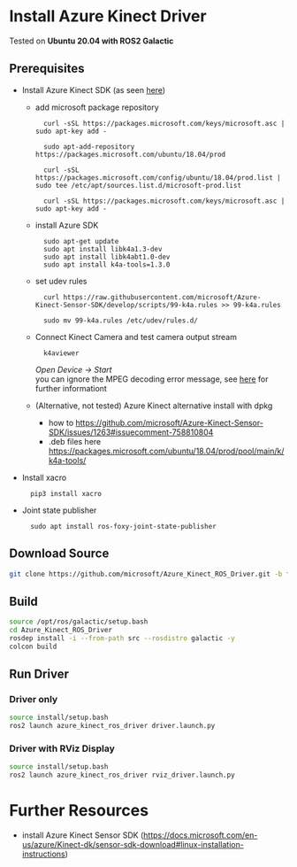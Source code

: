 # Install Azure Kinect Driver
Tested on **Ubuntu 20.04 with ROS2 Galactic**

## Prerequisites
- Install Azure Kinect SDK (as seen [here](https://github.com/microsoft/Azure-Kinect-Sensor-SDK/issues/1263#issuecomment-710698591))
    - add microsoft package repository
            
            curl -sSL https://packages.microsoft.com/keys/microsoft.asc | sudo apt-key add -

            sudo apt-add-repository https://packages.microsoft.com/ubuntu/18.04/prod

            curl -sSL https://packages.microsoft.com/config/ubuntu/18.04/prod.list | sudo tee /etc/apt/sources.list.d/microsoft-prod.list

            curl -sSL https://packages.microsoft.com/keys/microsoft.asc | sudo apt-key add -

    - install Azure SDK

            sudo apt-get update
            sudo apt install libk4a1.3-dev
            sudo apt install libk4abt1.0-dev
            sudo apt install k4a-tools=1.3.0
    - set udev rules

            curl https://raw.githubusercontent.com/microsoft/Azure-Kinect-Sensor-SDK/develop/scripts/99-k4a.rules >> 99-k4a.rules

            sudo mv 99-k4a.rules /etc/udev/rules.d/
    - Connect Kinect Camera and test camera output stream

            k4aviewer
        *Open Device -> Start*  
        you can ignore the MPEG decoding error message, see [here](https://github.com/microsoft/Azure-Kinect-Sensor-SDK/issues/672) for further informationt

    - (Alternative, not tested) Azure Kinect alternative install with dpkg
        - how to https://github.com/microsoft/Azure-Kinect-Sensor-SDK/issues/1263#issuecomment-758810804
        - .deb files here https://packages.microsoft.com/ubuntu/18.04/prod/pool/main/k/k4a-tools/

- Install xacro

        pip3 install xacro
- Joint state publisher

        sudo apt install ros-foxy-joint-state-publisher

## Download Source
```bash
git clone https://github.com/microsoft/Azure_Kinect_ROS_Driver.git -b foxy-devel
```


## Build
````bash
source /opt/ros/galactic/setup.bash
cd Azure_Kinect_ROS_Driver
rosdep install -i --from-path src --rosdistro galactic -y
colcon build
````

## Run Driver
### Driver only
````bash
source install/setup.bash
ros2 launch azure_kinect_ros_driver driver.launch.py
````
### Driver with RViz Display
````bash
source install/setup.bash
ros2 launch azure_kinect_ros_driver rviz_driver.launch.py
````

# Further Resources
- install Azure Kinect Sensor SDK (https://docs.microsoft.com/en-us/azure/Kinect-dk/sensor-sdk-download#linux-installation-instructions)